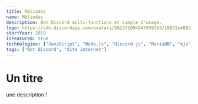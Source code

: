 ```yaml
---
title: Méliodas
name: Méliodas
description: Bot Discord multi-fonctions et simple d'usage.
logo: https://cdn.discordapp.com/avatars/562571094947659783/10872e489314925e4c4b2ff328acb448.png?size=1024
startYear: 2019
isFeatured: true
technologies: ["JavaScript", "Node.js", "discord.js", "MariaDB", "ejs", "express"]
tags: ["Bot Discord", "Site internet"]
---
```


# Un titre

une description !
